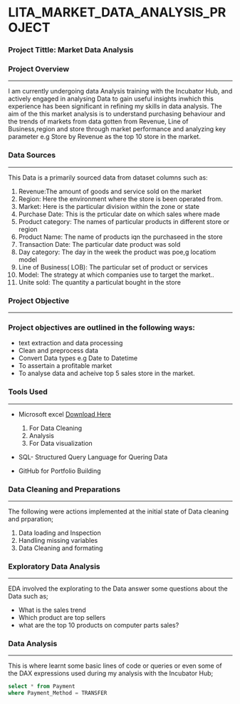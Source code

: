 # LITA_MARKET_DATA_ANALYSIS_PROJECT

### Project Tittle: Market Data Analysis 

### Project Overview
---
I am currently undergoing data Analysis training with the Incubator Hub, and actively engaged in analysing Data to gain useful insights inwhich this experience has been significant in refining my skills in data analysis. The aim of the this market analysis is to understand purchasing behaviour and the trends of markets from data gotten from Revenue, Line of Business,region and store through market performance and analyzing key parameter e.g Store by Revenue as the top 10 store in the market. 

### Data Sources
---
This Data is a primarily sourced data from  dataset  columns such as: 

 1. Revenue:The amount of goods and service sold on the market
 2. Region: Here the environment where the store is been operated from. 
 3. Market: Here is the particular division within the zone or state 
 4. Purchase Date: This is the prticular date on which sales where made
 5. Product category: The names of particular products in different store or region 
 6. Product Name: The name of products iqn the purchaseed in the store 
 7. Transaction Date: The particular date product was sold
 8. Day category: The day in the week the product was poe,g locatiom model
 9. Line of Business( LOB): The particular set of product or services
 11. Model: The strategy at which companies use to target the market..
 12. Unite sold: The quantity a particulat bought in the  store

### Project Objective
---
### Project objectives are outlined in the following ways:
 - text extraction and data processing 
 - Clean and preprocess data
 - Convert Data types e.g Date to Datetime
 - To assertain a profitable market
 - To analyse data and acheive top 5 sales store in the market.

### Tools Used
---
- Microsoft excel  [Download Here](https://www.microsoft.com)
   1. For Data Cleaning
   2. Analysis
   3. For Data visualization

- SQL- Structured Query Language for Quering Data
-  GitHub for Portfolio Building

  ### Data Cleaning and Preparations
  ---
  The following were actions implemented at the initial state of Data cleaning and prparation;
  1. Data loading and Inspection
  2. Handling missing variables
  3. Data Cleaning and formating

### Exploratory Data Analysis 
---
EDA involved the explorating to the Data answer some questions about the Data such as;
- What is the sales trend
- Which product are top sellers
- what are the top 10 products on computer parts sales?

### Data Analysis
---
This is where learnt some basic lines of code or queries or even some of the DAX expressions used during my analysis with the Incubator Hub;



```SQL
select * from Payment
where Payment_Method = TRANSFER
```


